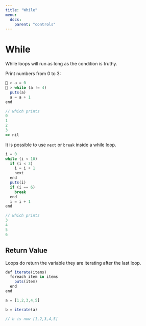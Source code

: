 ```yaml
---
title: "While"
menu:
  docs:
    parent: "controls"
---
```

# While
While loops will run as long as the condition is truthy.

Print numbers from 0 to 3:

```js
🚀 > a = 0
🚀 > while (a != 4)
  puts(a)
  a = a + 1
end

// which prints
0
1
2
3
=> nil
```

It is possible to use `next` or `break` inside a while loop.

```js
i = 0
while (i < 10)
  if (i < 3)
    i = i + 1
    next
  end
  puts(i)
  if (i == 6)
    break
  end
  i = i + 1
end

// which prints
3
4
5
6
```

## Return Value
Loops do return the variable they are iterating after the last loop.

```js
def iterate(items)
  foreach item in items
    puts(item)
  end
end

a = [1,2,3,4,5]

b = iterate(a)

// b is now [1,2,3,4,5]
```